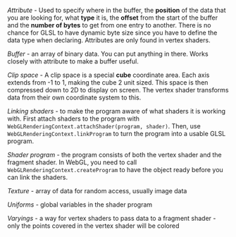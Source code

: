 *Attribute* - Used to specify where in the buffer, the __position__ of the data that you are looking for, what __type__ it is, the __offset__ from the start of the buffer and the __number of bytes__ to get from one entry to another. There is no chance for GLSL to have dynamic byte size since you have to define the data type when declaring. Attributes are only found in vertex shaders.

*Buffer* - an array of binary data. You can put anything in there. Works closely with attribute to make a buffer useful.

*Clip space* - A clip space is a special __cube__ coordinate area. Each axis extends from -1 to 1, making the cube 2 unit sized. This space is then compressed down to 2D to display on screen. The vertex shader transforms data from their own coordinate system to this.

*Linking shaders* - to make the program aware of what shaders it is working with. First attach shaders to the program with `WebGLRenderingContext.attachShader(program, shader)`. Then, use `WebGLRenderingContext.linkProgram` to turn the program into a usable GLSL program.

*Shader program* - the program consists of both the vertex shader and the fragment shader. In WebGL, you need to call `WebGLRenderingContext.createProgram` to have the object ready before you can link the shaders.

*Texture* - array of data for random access, usually image data

*Uniforms* - global variables in the shader program

*Varyings* - a way for vertex shaders to pass data to a fragment shader - only the points covered in the vertex shader will be colored
